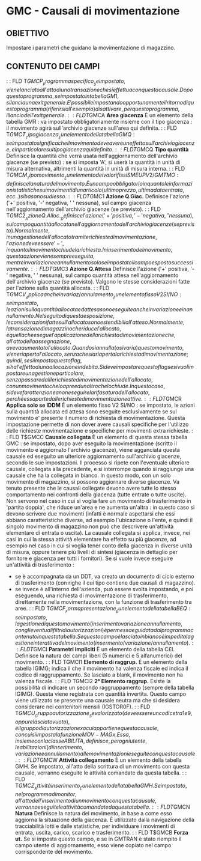 # GMC - Causali di movimentazione
## OBIETTIVO
Impostare i parametri che guidano la movimentazione di magazzino.
## CONTENUTO DEI CAMPI
 :  : FLD T$GMCP __Programma specifico__
Se impostato, viene lanciato all'atto di una transazione che si effettua con questa causale.
Dopo questo programma, se impostato in tabella GM1, si lancia una exit generale.
E' possibile impostando opportunamente il ritorno di questo programma (riferirsi all'esempio)
disattivare, per questo programma, il lancio dell'exit generale.
 :  : FLD T$GMCA __Area giacenza__
È un elemento della tabella GMR :  va impostato obbligatoriamente insieme con il tipo giacenza :  il movimento agirà sull'archivio giacenze sull'area qui definita.
 :  : FLD T$GMCT __Tipo giacenza__
È un elemento della tabella GMQ :  se impostato significa che il movimento deve avere un effetto sull'archivio giacenze, e in particolare sul tipo giacenza qui definito.
 :  : FLD T$GMCQ __Tipo quantità__
Definisce la quantità che verrà usata nell'aggiornamento dell'archivio giacenze (se previsto) :  se si imposta 'A', si userà la quantità in unità di misura alternativa, altrimenti la quantità in unità di misura interna.
 :  : FLD T$GMCM __Tipo movimento__
È un elemento dei valori fissi SMEUP V2/GMTMO :  definisce la natura del movimento. È un campo obbligatorio in quanto le informazioni statistiche sui movimenti di un articolo (ultimo prezzo, ultima data entrata, ecc..) si basano su di esso.
 :  : FLD T$GMC1 __Azione Q.Giac.__
Definisce l'azione ('+' positiva, '-' negativa, ' ' nessuna), sul campo giacenza nell'aggiornamento dell'archivio giacenze (se previsto).
 :  : FLD T$GMC2 __Azione Q.Alloc.__
Definisce l'azione ('+' positiva, '-' negativa, ' ' nessuna), sul campo quantità allocata nell'aggiornamento dell'archivio giacenze (se previsto).
Normalmente, in una gestione dell'allocato tramite richieste di movimentazione, l'azione deve essere '-', in quanto il movimento chiude la richiesta.
In inserimento del movimento, questa azione viene sempre eseguita, mentre in variazione e annullamento solo se impostato il campo esposto successivamente.
 :  : FLD T$GMC3 __Azione Q.Attesa__
Definisce l'azione ('+' positiva, '-' negativa, ' ' nessuna), sul campo quantità attesa nell'aggiornamento dell'archivio giacenze (se previsto).
Valgono le stesse considerazioni fatte per l'azione sulla quantità allocata.
 :  : FLD T$GMCV __Applica anche in variaz/annulamento__
È un elemento fisso V2 SI/NO :  se impostato, le azioni sulla quantità allocata ed attesa sono eseguite anche in variazione e in annullamento.
Nel seguito di questa esposizione, le considerazioni fatte sull'allocato sono estendibili all'atteso.
Normalmente, la transazione di magazzino che riduce l'allocato, è quella che esegue l'applicazione della richiesta di movimentazione che, all'atto della assegnazione, aveva aumentato l'allocato.
Quando si annulla (o si varia) questo movimento, viene riaperto l'allocato, senza che sia riaperta la richiesta di movimentazione; quindi, se si imposta questo flag, si ha l'effetto di una allocazione indebita.
Si deve impostare questo flag se si vuol impostare una gestione particolare, senza passare dallle richieste di movimentazione dell'allocato, con un movimento che lo apre ed un altro che lo chiude. In questo caso, si deve far attenzione a non eseguire la rifasatura dell'allocato, perchè essa parte dalle richieste di movimentazione attive.
 :  : FLD T$GMCR __Applica solo se IDDM__
È un elemento fisso V2 SI/NO :  se impostato, le azioni sulla quantità allocata ed attesa sono eseguite esclusivamente se sul movimento e' presente il numero di richiesta di movimentazione. Questa impostazione permette di non dover avere causali specifiche per l'utilizzo delle richieste movimentazione e specifiche per movimenti extra richieste.
 :  : FLD T$GMCC __Causale collegata__
È un elemento di questa stessa tabella GMC :  se impostato, dopo aver eseguito la movimentazione (scritto il movimento e aggiornato l'archivio giacenze), viene agganciata questa causale ed eseguito un ulteriore aggiornamento sull'archivio giacenze, secondo le sue impostazioni. Il processo si ripete con l'eventuale ulteriore causale, collegata alla precedente, e si interrompe quando si raggiunge una causale che ha la collegata in bianco.
In questo modo, con un solo movimento di magazzino, si possono aggiornare diverse giacenze.
Va tenuto presente che le causali collegate devono avere tutte lo stesso comportamento nei confronti della giacenza (tutte entrate o tutte uscite). Non servono nel caso in cui si voglia fare un movimento di trasferimento in 'partita doppia', che riduce un'area e ne aumenta un'altra :  in questo caso si devono scrivere due movimenti (infatti è normale aspettarsi che essi abbiano caratteristiche diverse, ad esempio l'ubicazione o l'ente, e quindi il singolo movimento
di magazzino non può che descrivere un'attività elementare di entrata o uscita).
La causale collegata si applica, invece, nei casi in cui la stessa attività elementare ha effetto su più giacenze, ad esempio nel caso in cui si voglia tener conto della giacenza in diverse unità di misura, oppure tenere più livelli di sintesi (giacenza in dettaglio per fornitore e giacenza per tutti i fornitori).
Se si vuole invece eseguire un'attività di trasferimento : 
- se è accompagnata da un DDT, va creato un documento di ciclo esterno di trasferimento (con righe il cui tipo contiene due causali di magazzino).
- se invece è all'interno dell'azienda, può essere svolta impostando, e poi eseguendo, una richiesta di movimentazione di trasferimento, direttamente nella movimentazione, con la funzione di trasferimento tra aree.
 :  : FLD T$GMCF __Forma presentazione__
È un elemento della tabella B£Q :  se impostato, la gestione di questo movimento (inserimento variazione annullamento, con gli eventuali filtri di autorizzazioni) è permessa e guidata dal programma contenuto in questa tabella. Se questo campo è lasciato in bianco è impedita la gestione interattiva del movimento (insermento/variazione/annullamento).
 :  : FLD T$GMCI __Parametri impliciti__
È un elemento della tabella C£I. Definisce la natura dei campi liberi (5 numerici e 5 alfanumerici) del movimento.
 :  : FLD TGMCI1 __Elemento di raggrup.__
È un elemento della tabella IGIMG; indica il che il movimento ha valenza fiscale ed indica il codice di raggruppamento. Se lasciato a blank, il movimento non ha valenza fiscale.
 :  : FLD TGMCI2 __2° Elemento raggrup.__
Esiste la possibilità di indicare un secondo raggruppamento (sempre della tabella IGIMG). Questa viene registrata con quantità invertita. Questo campo viene utilizzato se presente una causale neutra ma che si desidera considerare nei contenitori mensili (IGSTOR0F).
 :  : FLD T$GMCU __Gruppo autorizzazione__
Se valorizzato (deve essere un codice tra 1 e 9, oppure lasciato vuoto), è il gruppo di autorizzazione x a cui appartiene questa causale, con cui si imposta la funzione MOV-MAGx. Essa, insieme con la  classe ABILITA, definisce, per ogni utente, le abilitazioni (di inserimento, variazione e annullamento) alle movimentazioni eseguite con questa causale.
 :  : FLD T$GMCW __Attività collegamento__
È un elemento della tabella GMH. Se impostato, all'atto della scrittura di un movimento con questa causale, verranno eseguite le attività comandate da questa tabella.
 :  : FLD T$GMCZ __Attività inserimento__
È un elemento della tabella GMH. Se impostato, nel programma di monitor, all'atto dell'inserimento di un movimento con questa causale, verranno eseguite le attività comandate da questa tabella.
 :  : FLD T$GMCN __Natura__
Definisce la natura del movimento, in base a come esso aggiorna la situazione della giacenza. È utilizzato dalla navigazione della tracciabilità lotti e dalle statistiche, per individuare i movimenti di entrata, uscita, carico, scarico e trasferimento.
 :  : FLD T$GMCB __Forza ut.__
Se si imposta questo campo, e se in GMTRAN è stato riempito il campo utente di aggiornamento, esso viene copiato nel campo corrispondente del movimento.
